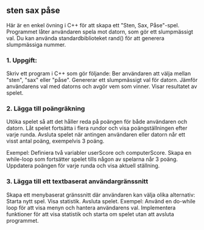 ## sten sax påse
Här är en enkel övning i C++ för att skapa ett "Sten, Sax, Påse"-spel. Programmet låter användaren spela mot datorn, som gör ett slumpmässigt val. Du kan använda standardbiblioteket <cstdlib> rand() för att generera slumpmässiga nummer.

### 1. Uppgift:

Skriv ett program i C++ som gör följande:
Ber användaren att välja mellan "sten", "sax" eller "påse".
Genererar ett slumpmässigt val för datorn.
Jämför användarens val med datorns och avgör vem som vinner.
Visar resultatet av spelet.

### 2. Lägga till poängräkning

Utöka spelet så att det håller reda på poängen för både användaren och datorn. Låt spelet fortsätta i flera rundor och visa poängställningen efter varje runda. Avsluta spelet när antingen användaren eller datorn når ett visst antal poäng, exempelvis 3 poäng.

Exempel:
Definiera två variabler userScore och computerScore.
Skapa en while-loop som fortsätter spelet tills någon av spelarna når 3 poäng.
Uppdatera poängen för varje runda och visa aktuell ställning.

### 3. Lägga till ett textbaserat användargränssnitt

Skapa ett menybaserat gränssnitt där användaren kan välja olika alternativ:
Starta nytt spel.
Visa statistik.
Avsluta spelet.
Exempel:
Använd en do-while loop för att visa menyn och hantera användarens val.
Implementera funktioner för att visa statistik och starta om spelet utan att avsluta programmet.
